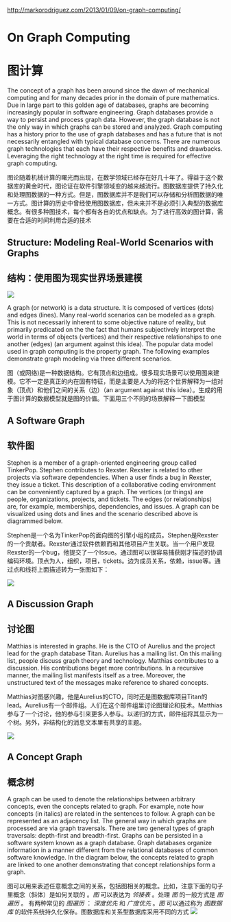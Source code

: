 http://markorodriguez.com/2013/01/09/on-graph-computing/

# On Graph Computing
# 图计算

The concept of a graph has been around since the dawn of mechanical computing and for many decades prior in the domain of pure mathematics. Due in large part to this golden age of databases, graphs are becoming increasingly popular in software engineering. Graph databases provide a way to persist and process graph data. However, the graph database is not the only way in which graphs can be stored and analyzed. Graph computing has a history prior to the use of graph databases and has a future that is not necessarily entangled with typical database concerns. There are numerous graph technologies that each have their respective benefits and drawbacks. Leveraging the right technology at the right time is required for effective graph computing.

图论随着机械计算的曙光而出现，在数学领域已经存在好几十年了。得益于这个数据库的黄金时代，图论证在软件引擎领域变的越来越流行。图数据库提供了持久化和处理图数据的一种方式。但是，图数据库并不是我们可以存储和分析图数据的唯一方式。图计算的历史中曾经使用图数据库，但未来并不是必须引入典型的数据库概念。有很多种图技术，每个都有各自的优点和缺点。为了进行高效的图计算，需要在合适的时间利用合适的技术

## Structure: Modeling Real-World Scenarios with Graphs
## 结构：使用图为现实世界场景建模

![](http://markorodriguez.files.wordpress.com/2013/01/vertex-edge.png?w=165)

A graph (or network) is a data structure. It is composed of vertices (dots) and edges (lines). Many real-world scenarios can be modeled as a graph. This is not necessarily inherent to some objective nature of reality, but primarily predicated on the the fact that humans subjectively interpret the world in terms of objects (vertices) and their respective relationships to one another (edges) (an argument against this idea). The popular data model used in graph computing is the property graph. The following examples demonstrate graph modeling via three different scenarios.

图（或网络)是一种数据结构。它有顶点和边组成。很多现实场景可以使用图来建模。它不一定是真正的内在固有特征，而是主要是人为的将这个世界解释为一组对象（顶点）和他们之间的关系（边）（an argument against this idea）。生成的用于图计算的数据模型就是图的价值。下面用三个不同的场景解释一下图模型

## A Software Graph
## 软件图

Stephen is a member of a graph-oriented engineering group called TinkerPop. Stephen contributes to Rexster. Rexster is related to other projects via software dependencies. When a user finds a bug in Rexster, they issue a ticket. This description of a collaborative coding environment can be conveniently captured by a graph. The vertices (or things) are people, organizations, projects, and tickets. The edges (or relationships) are, for example, memberships, dependencies, and issues. A graph can be visualized using dots and lines and the scenario described above is diagrammed below.

Stephen是一个名为TinkerPop的面向图的引擎小组的成员。Stephen是Rexster的一个贡献者。Rexster通过软件依赖而和其他项目产生关联。当一个用户发现Rexster的一个bug，他提交了一个Issue。通过图可以很容易捕获刚才描述的协调编码环境。顶点为人，组织，项目，tickets。边为成员关系，依赖，issue等。通过点和线将上面描述转为一张图如下：

![](http://markorodriguez.files.wordpress.com/2013/01/software-graph.png?w=350)

## A Discussion Graph
## 讨论图

Matthias is interested in graphs. He is the CTO of Aurelius and the project lead for the graph database Titan. Aurelius has a mailing list. On this mailing list, people discuss graph theory and technology. Matthias contributes to a discussion. His contributions beget more contributions. In a recursive manner, the mailing list manifests itself as a tree. Moreover, the unstructured text of the messages make reference to shared concepts.

Matthias对图感兴趣，他是Aurelius的CTO，同时还是图数据库项目Titan的lead。Aurelius有一个邮件组。人们在这个邮件组里讨论图理论和技术。Matthias参与了一个讨论，他的参与引来更多人参与。以递归的方式，邮件组将其显示为一个树。另外，非结构化的消息文本里有共享的主题。

![](http://markorodriguez.files.wordpress.com/2013/01/discussion-graph.png?w=320)

## A Concept Graph
## 概念树

A graph can be used to denote the relationships between arbitrary concepts, even the concepts related to graph. For example, note how concepts (in italics) are related in the sentences to follow. A graph can be represented as an adjacency list. The general way in which graphs are processed are via graph traversals. There are two general types of graph traversals: depth-first and breadth-first. Graphs can be persisted in a software system known as a graph database. Graph databases organize information in a manner different from the relational databases of common software knowledge. In the diagram below, the concepts related to graph are linked to one another demonstrating that concept relationships form a graph.

图可以用来表述任意概念之间的关系，包括图相关的概念。比如，注意下面的句子里概念（斜体）是如何关联的 。_图_ 可以表达为 _邻接表_ 。处理 _图_ 的一般方式是 _图遍历_ 。 有两种常见的 _图遍历_ ： _深度优先_ 和 _广度优先_ 。_图_ 可以通过称为 _图数据库_ 的软件系统持久化保存。图数据库和关系型数据库采用不同的方式
![](http://markorodriguez.files.wordpress.com/2013/01/concept-graph.png?w=270)

